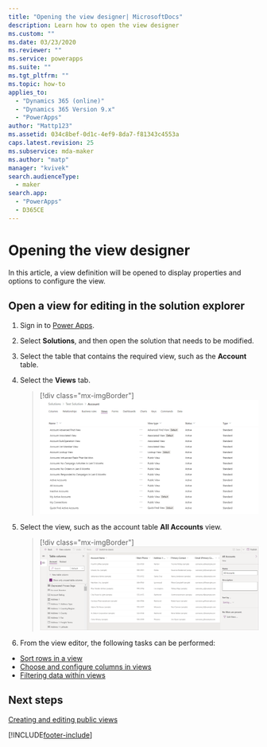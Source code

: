 ```yaml
---
title: "Opening the view designer| MicrosoftDocs"
description: Learn how to open the view designer
ms.custom: ""
ms.date: 03/23/2020
ms.reviewer: ""
ms.service: powerapps
ms.suite: ""
ms.tgt_pltfrm: ""
ms.topic: how-to
applies_to: 
  - "Dynamics 365 (online)"
  - "Dynamics 365 Version 9.x"
  - "PowerApps"
author: "Mattp123"
ms.assetid: 034c8bef-0d1c-4ef9-8da7-f81343c4553a
caps.latest.revision: 25
ms.subservice: mda-maker
ms.author: "matp"
manager: "kvivek"
search.audienceType: 
  - maker
search.app: 
  - "PowerApps"
  - D365CE
---
```

# Opening the view designer



In this article, a view definition will be opened to display properties and options to configure the view.

## Open a view for editing in the solution explorer

1. Sign in to [Power Apps](https://make.powerapps.com/?utm_source=padocs&utm_medium=linkinadoc&utm_campaign=referralsfromdoc).
1. Select **Solutions**, and then open the solution that needs to be modified.  
1. Select the table that contains the required view, such as the **Account** table.
1. Select the **Views** tab.

    > [!div class="mx-imgBorder"]
    > ![Account view definitions.](media/account-view-definitions.png)

1. Select the view, such as the account table **All Accounts** view.

    > [!div class="mx-imgBorder"]
    > ![All Accounts view.](media/account-view-designer.png)

1. From the view editor, the following tasks can be performed:

- [Sort rows in a view](configure-sorting.md)
- [Choose and configure columns in views](choose-and-configure-columns.md)
- [Filtering data within views](create-edit-view-filters.md)  

## Next steps

[Creating and editing public views](create-or-edit-model-driven-app-view.md)

[!INCLUDE[footer-include](../../includes/footer-banner.md)]
